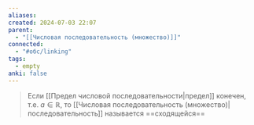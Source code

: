 ```yaml
---
aliases: 
created: 2024-07-03 22:07
parent:
  - "[[Числовая последовательность (множество)]]"
connected:
  - "#обс/linking"
tags:
  - empty
anki: false
---
```


> Если [[Предел числовой последовательности|предел]]  конечен, т.е. $a \in \mathbb{R}$, то [[Числовая последовательность (множество)|последовательность]] называется ==сходящейся==

